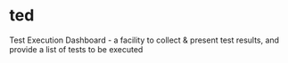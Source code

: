 # ted
Test Execution Dashboard - a facility to collect &amp; present test results, and provide a list of tests to be executed
